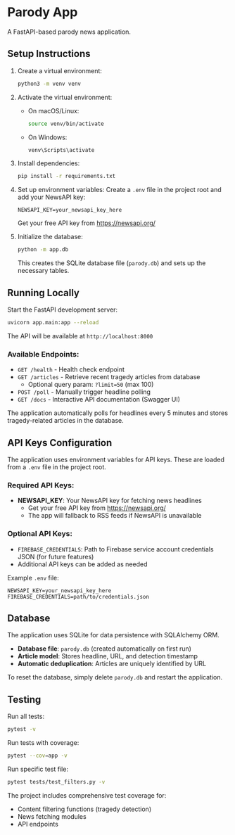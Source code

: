 # Parody App

A FastAPI-based parody news application.

## Setup Instructions

1. Create a virtual environment:
   ```bash
   python3 -m venv venv
   ```

2. Activate the virtual environment:
   - On macOS/Linux:
     ```bash
     source venv/bin/activate
     ```
   - On Windows:
     ```bash
     venv\Scripts\activate
     ```

3. Install dependencies:
   ```bash
   pip install -r requirements.txt
   ```

4. Set up environment variables:
   Create a `.env` file in the project root and add your NewsAPI key:
   ```
   NEWSAPI_KEY=your_newsapi_key_here
   ```
   
   Get your free API key from https://newsapi.org/

5. Initialize the database:
   ```bash
   python -m app.db
   ```
   
   This creates the SQLite database file (`parody.db`) and sets up the necessary tables.

## Running Locally

Start the FastAPI development server:

```bash
uvicorn app.main:app --reload
```

The API will be available at `http://localhost:8000`

### Available Endpoints:

- `GET /health` - Health check endpoint
- `GET /articles` - Retrieve recent tragedy articles from database
  - Optional query param: `?limit=50` (max 100)
- `POST /poll` - Manually trigger headline polling
- `GET /docs` - Interactive API documentation (Swagger UI)

The application automatically polls for headlines every 5 minutes and stores tragedy-related articles in the database.

## API Keys Configuration

The application uses environment variables for API keys. These are loaded from a `.env` file in the project root.

### Required API Keys:

- **NEWSAPI_KEY**: Your NewsAPI key for fetching news headlines
  - Get your free API key from https://newsapi.org/
  - The app will fallback to RSS feeds if NewsAPI is unavailable

### Optional API Keys:

- `FIREBASE_CREDENTIALS`: Path to Firebase service account credentials JSON (for future features)
- Additional API keys can be added as needed

Example `.env` file:

```
NEWSAPI_KEY=your_newsapi_key_here
FIREBASE_CREDENTIALS=path/to/credentials.json
```

## Database

The application uses SQLite for data persistence with SQLAlchemy ORM.

- **Database file**: `parody.db` (created automatically on first run)
- **Article model**: Stores headline, URL, and detection timestamp
- **Automatic deduplication**: Articles are uniquely identified by URL

To reset the database, simply delete `parody.db` and restart the application.

## Testing

Run all tests:
```bash
pytest -v
```

Run tests with coverage:
```bash
pytest --cov=app -v
```

Run specific test file:
```bash
pytest tests/test_filters.py -v
```

The project includes comprehensive test coverage for:
- Content filtering functions (tragedy detection)
- News fetching modules
- API endpoints